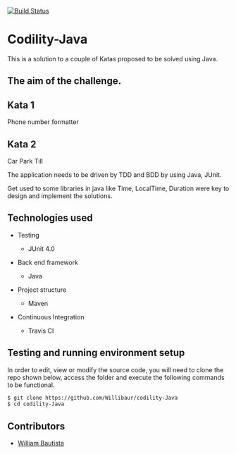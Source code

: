 [![Build Status](https://travis-ci.org/Willibaur/codility-Java.svg?branch=master)](https://travis-ci.org/Willibaur/codility-Java)

Codility-Java
=============

This is a solution to a couple of Katas proposed to be solved using Java.

The aim of the challenge.
-------------------------

Kata 1
--------
Phone number formatter


Kata 2
------
Car Park Till


The application needs to be driven by TDD and BDD by using Java, JUnit.

Get used to some libraries in java like Time, LocalTime, Duration were key to design and implement the solutions.


Technologies used
-----------------

  * Testing
    * JUnit 4.0

  * Back end framework
    * Java

  * Project structure
    * Maven

  * Continuous Integration
    * Travis CI


Testing and running environment setup
--------------------------------------

In order to edit, view or modify the source code, you will need to clone the repo shown below, access the folder and execute the following commands to be functional.


```sh
$ git clone https://github.com/Willibaur/codility-Java
$ cd codility-Java
```



Contributors
------------

* [William Bautista](https://github.com/Willibaur)
